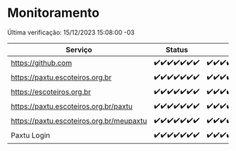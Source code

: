 # Monitoramento

Última verificação: 15/12/2023 15:08:00 -03

|Serviço|Status|Últimas 24h|
|---|---|---|
|https://github.com|<span title="2023-12-08: OK=24">✔️</span><span title="2023-12-09: OK=24">✔️</span><span title="2023-12-10: OK=24">✔️</span><span title="2023-12-11: OK=24">✔️</span><span title="2023-12-12: OK=24">✔️</span><span title="2023-12-13: OK=24">✔️</span><span title="2023-12-14: OK=18">✔️</span>|<span title="14/12/2023 15:08:00 -03 : 200">✔️</span><span title="14/12/2023 16:03:00 -03 : 200">✔️</span><span title="14/12/2023 17:07:00 -03 : 200">✔️</span><span title="14/12/2023 18:04:00 -03 : 200">✔️</span><span title="14/12/2023 19:05:00 -03 : 200">✔️</span><span title="14/12/2023 20:06:00 -03 : 200">✔️</span><span title="14/12/2023 21:31:00 -03 : 200">✔️</span><span title="14/12/2023 22:49:00 -03 : 200">✔️</span><span title="14/12/2023 23:22:00 -03 : 200">✔️</span><span title="15/12/2023 00:07:00 -03 : 200">✔️</span><span title="15/12/2023 01:07:00 -03 : 200">✔️</span><span title="15/12/2023 02:06:00 -03 : 200">✔️</span><span title="15/12/2023 03:08:00 -03 : 200">✔️</span><span title="15/12/2023 04:06:00 -03 : 200">✔️</span><span title="15/12/2023 05:08:00 -03 : 200">✔️</span><span title="15/12/2023 06:06:00 -03 : 200">✔️</span><span title="15/12/2023 07:07:00 -03 : 200">✔️</span><span title="15/12/2023 08:04:00 -03 : 200">✔️</span><span title="15/12/2023 09:11:00 -03 : 200">✔️</span><span title="15/12/2023 10:09:00 -03 : 200">✔️</span><span title="15/12/2023 11:06:00 -03 : 200">✔️</span><span title="15/12/2023 12:06:00 -03 : 200">✔️</span><span title="15/12/2023 13:08:00 -03 : 200">✔️</span><span title="15/12/2023 14:05:00 -03 : 200">✔️</span><span title="15/12/2023 15:08:00 -03 : 200">✔️</span>|
|https://paxtu.escoteiros.org.br|<span title="2023-12-08: OK=24">✔️</span><span title="2023-12-09: OK=24">✔️</span><span title="2023-12-10: OK=24">✔️</span><span title="2023-12-11: OK=24">✔️</span><span title="2023-12-12: OK=24">✔️</span><span title="2023-12-13: OK=24">✔️</span><span title="2023-12-14: OK=18">✔️</span>|<span title="14/12/2023 15:08:00 -03 : 200">✔️</span><span title="14/12/2023 16:03:00 -03 : 200">✔️</span><span title="14/12/2023 17:07:00 -03 : 200">✔️</span><span title="14/12/2023 18:04:00 -03 : 200">✔️</span><span title="14/12/2023 19:05:00 -03 : 200">✔️</span><span title="14/12/2023 20:06:00 -03 : 200">✔️</span><span title="14/12/2023 21:31:00 -03 : 200">✔️</span><span title="14/12/2023 22:49:00 -03 : 200">✔️</span><span title="14/12/2023 23:22:00 -03 : 200">✔️</span><span title="15/12/2023 00:07:00 -03 : 200">✔️</span><span title="15/12/2023 01:07:00 -03 : 200">✔️</span><span title="15/12/2023 02:06:00 -03 : 200">✔️</span><span title="15/12/2023 03:08:00 -03 : 200">✔️</span><span title="15/12/2023 04:06:00 -03 : 200">✔️</span><span title="15/12/2023 05:08:00 -03 : 200">✔️</span><span title="15/12/2023 06:06:00 -03 : 200">✔️</span><span title="15/12/2023 07:07:00 -03 : 200">✔️</span><span title="15/12/2023 08:04:00 -03 : 200">✔️</span><span title="15/12/2023 09:11:00 -03 : 200">✔️</span><span title="15/12/2023 10:09:00 -03 : 200">✔️</span><span title="15/12/2023 11:06:00 -03 : 200">✔️</span><span title="15/12/2023 12:06:00 -03 : 200">✔️</span><span title="15/12/2023 13:08:00 -03 : 200">✔️</span><span title="15/12/2023 14:05:00 -03 : 200">✔️</span><span title="15/12/2023 15:08:00 -03 : 200">✔️</span>|
|https://escoteiros.org.br|<span title="2023-12-08: OK=24">✔️</span><span title="2023-12-09: OK=24">✔️</span><span title="2023-12-10: OK=24">✔️</span><span title="2023-12-11: OK=24">✔️</span><span title="2023-12-12: OK=24">✔️</span><span title="2023-12-13: OK=24">✔️</span><span title="2023-12-14: OK=18">✔️</span>|<span title="14/12/2023 15:08:00 -03 : 200">✔️</span><span title="14/12/2023 16:03:00 -03 : 200">✔️</span><span title="14/12/2023 17:07:00 -03 : 200">✔️</span><span title="14/12/2023 18:04:00 -03 : 200">✔️</span><span title="14/12/2023 19:05:00 -03 : 200">✔️</span><span title="14/12/2023 20:06:00 -03 : 200">✔️</span><span title="14/12/2023 21:31:00 -03 : 200">✔️</span><span title="14/12/2023 22:49:00 -03 : 200">✔️</span><span title="14/12/2023 23:22:00 -03 : 200">✔️</span><span title="15/12/2023 00:07:00 -03 : 200">✔️</span><span title="15/12/2023 01:07:00 -03 : 200">✔️</span><span title="15/12/2023 02:06:00 -03 : 200">✔️</span><span title="15/12/2023 03:08:00 -03 : 200">✔️</span><span title="15/12/2023 04:06:00 -03 : 200">✔️</span><span title="15/12/2023 05:08:00 -03 : 200">✔️</span><span title="15/12/2023 06:06:00 -03 : 200">✔️</span><span title="15/12/2023 07:07:00 -03 : 200">✔️</span><span title="15/12/2023 08:04:00 -03 : 200">✔️</span><span title="15/12/2023 09:11:00 -03 : 200">✔️</span><span title="15/12/2023 10:09:00 -03 : 200">✔️</span><span title="15/12/2023 11:06:00 -03 : 200">✔️</span><span title="15/12/2023 12:06:00 -03 : 200">✔️</span><span title="15/12/2023 13:08:00 -03 : 200">✔️</span><span title="15/12/2023 14:05:00 -03 : 200">✔️</span><span title="15/12/2023 15:08:00 -03 : 200">✔️</span>|
|https://paxtu.escoteiros.org.br/paxtu|<span title="2023-12-08: OK=24">✔️</span><span title="2023-12-09: OK=24">✔️</span><span title="2023-12-10: OK=24">✔️</span><span title="2023-12-11: OK=24">✔️</span><span title="2023-12-12: OK=24">✔️</span><span title="2023-12-13: OK=24">✔️</span><span title="2023-12-14: OK=18">✔️</span>|<span title="14/12/2023 15:08:00 -03 : 200">✔️</span><span title="14/12/2023 16:03:00 -03 : 200">✔️</span><span title="14/12/2023 17:07:00 -03 : 200">✔️</span><span title="14/12/2023 18:04:00 -03 : 200">✔️</span><span title="14/12/2023 19:05:00 -03 : 200">✔️</span><span title="14/12/2023 20:06:00 -03 : 200">✔️</span><span title="14/12/2023 21:31:00 -03 : 200">✔️</span><span title="14/12/2023 22:49:00 -03 : 200">✔️</span><span title="14/12/2023 23:22:00 -03 : 200">✔️</span><span title="15/12/2023 00:07:00 -03 : 200">✔️</span><span title="15/12/2023 01:08:00 -03 : 200">✔️</span><span title="15/12/2023 02:06:00 -03 : 200">✔️</span><span title="15/12/2023 03:08:00 -03 : 200">✔️</span><span title="15/12/2023 04:06:00 -03 : 200">✔️</span><span title="15/12/2023 05:08:00 -03 : 200">✔️</span><span title="15/12/2023 06:06:00 -03 : 200">✔️</span><span title="15/12/2023 07:07:00 -03 : 200">✔️</span><span title="15/12/2023 08:04:00 -03 : 200">✔️</span><span title="15/12/2023 09:11:00 -03 : 200">✔️</span><span title="15/12/2023 10:09:00 -03 : 200">✔️</span><span title="15/12/2023 11:06:00 -03 : 200">✔️</span><span title="15/12/2023 12:06:00 -03 : 200">✔️</span><span title="15/12/2023 13:08:00 -03 : 200">✔️</span><span title="15/12/2023 14:05:00 -03 : 200">✔️</span><span title="15/12/2023 15:08:00 -03 : 200">✔️</span>|
|https://paxtu.escoteiros.org.br/meupaxtu|<span title="2023-12-08: OK=24">✔️</span><span title="2023-12-09: OK=24">✔️</span><span title="2023-12-10: OK=24">✔️</span><span title="2023-12-11: OK=24">✔️</span><span title="2023-12-12: OK=24">✔️</span><span title="2023-12-13: OK=24">✔️</span><span title="2023-12-14: OK=18">✔️</span>|<span title="14/12/2023 15:08:00 -03 : 200">✔️</span><span title="14/12/2023 16:03:00 -03 : 200">✔️</span><span title="14/12/2023 17:07:00 -03 : 200">✔️</span><span title="14/12/2023 18:04:00 -03 : 200">✔️</span><span title="14/12/2023 19:05:00 -03 : 200">✔️</span><span title="14/12/2023 20:06:00 -03 : 200">✔️</span><span title="14/12/2023 21:31:00 -03 : 200">✔️</span><span title="14/12/2023 22:49:00 -03 : 200">✔️</span><span title="14/12/2023 23:22:00 -03 : 200">✔️</span><span title="15/12/2023 00:07:00 -03 : 200">✔️</span><span title="15/12/2023 01:08:00 -03 : 200">✔️</span><span title="15/12/2023 02:06:00 -03 : 200">✔️</span><span title="15/12/2023 03:08:00 -03 : 200">✔️</span><span title="15/12/2023 04:06:00 -03 : 200">✔️</span><span title="15/12/2023 05:08:00 -03 : 200">✔️</span><span title="15/12/2023 06:06:00 -03 : 200">✔️</span><span title="15/12/2023 07:07:00 -03 : 200">✔️</span><span title="15/12/2023 08:04:00 -03 : 200">✔️</span><span title="15/12/2023 09:11:00 -03 : 200">✔️</span><span title="15/12/2023 10:09:00 -03 : 200">✔️</span><span title="15/12/2023 11:06:00 -03 : 200">✔️</span><span title="15/12/2023 12:06:00 -03 : 200">✔️</span><span title="15/12/2023 13:08:00 -03 : 200">✔️</span><span title="15/12/2023 14:05:00 -03 : 200">✔️</span><span title="15/12/2023 15:08:00 -03 : 200">✔️</span>|
|Paxtu Login|<span title="2023-12-08: OK=24">✔️</span><span title="2023-12-09: OK=24">✔️</span><span title="2023-12-10: OK=24">✔️</span><span title="2023-12-11: OK=24">✔️</span><span title="2023-12-12: OK=24">✔️</span><span title="2023-12-13: OK=24">✔️</span><span title="2023-12-14: OK=18">✔️</span>|<span title="14/12/2023 15:08:00 -03 : 200">✔️</span><span title="14/12/2023 16:03:00 -03 : 200">✔️</span><span title="14/12/2023 17:07:00 -03 : 200">✔️</span><span title="14/12/2023 18:04:00 -03 : 200">✔️</span><span title="14/12/2023 19:05:00 -03 : 200">✔️</span><span title="14/12/2023 20:06:00 -03 : 200">✔️</span><span title="14/12/2023 21:31:00 -03 : 200">✔️</span><span title="14/12/2023 22:49:00 -03 : 200">✔️</span><span title="14/12/2023 23:22:00 -03 : 200">✔️</span><span title="15/12/2023 00:07:00 -03 : 200">✔️</span><span title="15/12/2023 01:08:00 -03 : 200">✔️</span><span title="15/12/2023 02:06:00 -03 : 200">✔️</span><span title="15/12/2023 03:08:00 -03 : 200">✔️</span><span title="15/12/2023 04:06:00 -03 : 200">✔️</span><span title="15/12/2023 05:08:00 -03 : 200">✔️</span><span title="15/12/2023 06:06:00 -03 : 200">✔️</span><span title="15/12/2023 07:07:00 -03 : 200">✔️</span><span title="15/12/2023 08:04:00 -03 : 200">✔️</span><span title="15/12/2023 09:11:00 -03 : 200">✔️</span><span title="15/12/2023 10:09:00 -03 : 200">✔️</span><span title="15/12/2023 11:06:00 -03 : 200">✔️</span><span title="15/12/2023 12:06:00 -03 : 200">✔️</span><span title="15/12/2023 13:08:00 -03 : 200">✔️</span><span title="15/12/2023 14:05:00 -03 : 200">✔️</span><span title="15/12/2023 15:08:00 -03 : 200">✔️</span>|
